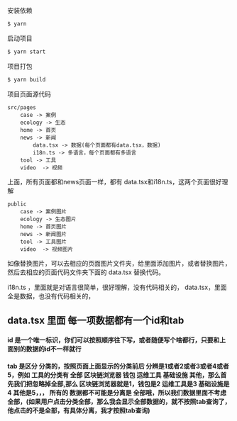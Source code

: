 

安装依赖

```bash
$ yarn
```

启动项目

```bash
$ yarn start
```

项目打包

```bash
$ yarn build
```

项目页面源代码

```
src/pages
    case -> 案例
    ecology -> 生态
    home -> 首页
    news -> 新闻
        data.tsx -> 数据(每个页面都有data.tsx，数据)
        i18n.ts -> 多语言，每个页面都有多语言
    tool -> 工具
    video  -> 视频
```
上面，所有页面都和news页面一样，都有 data.tsx和i18n.ts，这两个页面很好理解



```
public
    case -> 案例图片
    ecology -> 生态图片
    home -> 首页图片
    news -> 新闻图片
    tool -> 工具图片
    video  -> 视频图片
```

如像替换图片，可以去相应的页面图片文件夹，给里面添加图片，或者替换图片，然后去相应的页面代码文件夹下面的 data.tsx 替换代码。

i18n.ts ，里面就是对语言很简单，很好理解，没有代码相关的，
data.tsx，里面全是数据，也没有代码相关的，


## data.tsx 里面 每一项数据都有一个id和tab
#### id 是一个唯一标识，你们可以按照顺序往下写，或者随便写个啥都行，只要和上面别的数据的id不一样就行
#### tab 是区分 分类的，按照页面上面显示的分类前后 分辨是1或者2或者3或者4或者5，例如 工具的分类有 全部 区块链浏览器 钱包 运维工具 基础设施 其他，那么首先我们把忽略掉全部,那么 区块链浏览器就是1，钱包是2 运维工具是3 基础设施是4 其他是5，，， 所有的 数据都不可能是分离是 全部哦，所以我们数据里面不考虑全部，(如果用户点击分类全部，那么我会显示全部数据的，就不按照tab查询了，他点击的不是全部，有具体分离，我才按照tab查询)
